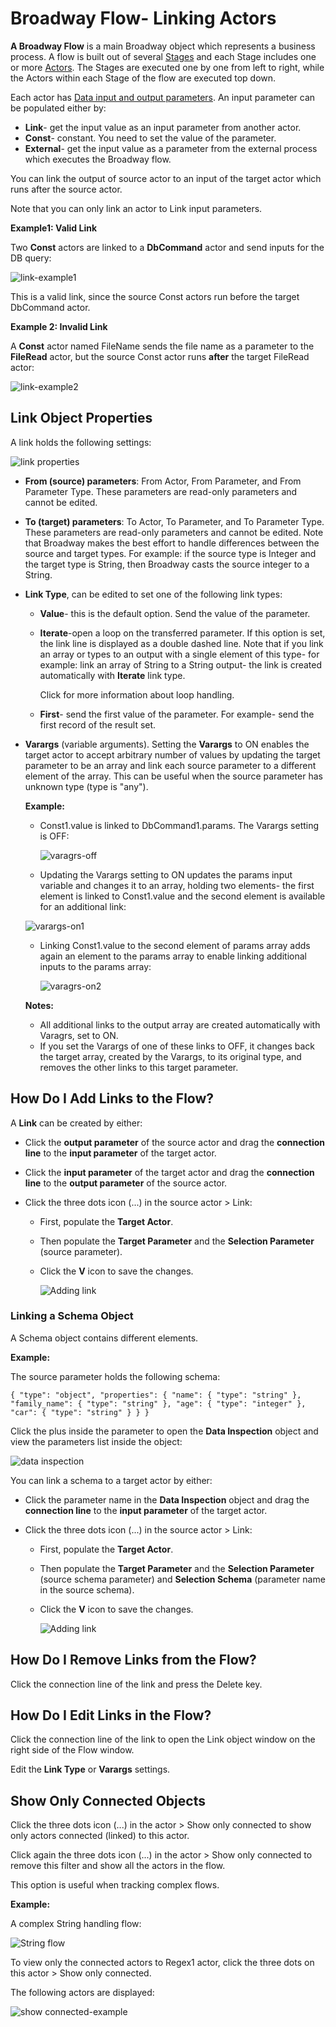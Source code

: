 # Broadway Flow- Linking Actors

**A Broadway Flow** is a main Broadway object which represents a business process. A flow is built out of several [Stages](/articles/99_Broadway/16_broadway_flow_overview.md) and each Stage includes one or more [Actors](/articles/99_Broadway/03_broadway_actor.md). The Stages are executed one by one from left to right, while the Actors within each Stage of the flow are executed top down.

Each actor has [Data input and output parameters](/articles/99_Broadway/03_broadway_actor.md#actor-window). An input parameter can be populated either by:

- **Link**- get the input value as an input parameter from another actor.
- **Const**- constant. You need to set the value of the parameter.
- **External**- get the input value as a parameter from the external process which executes the Broadway flow. 

You can link the output of source actor to an input of the target actor which runs after the source actor.

Note that you can only link an actor to Link input parameters.

**Example1: Valid Link**

Two **Const** actors are linked to a **DbCommand** actor and send inputs for the DB query:

![link-example1](/articles/99_Broadway/images/valid_link_example.png)

This is a valid link, since the source  Const actors run before the target DbCommand actor.

**Example 2: Invalid Link**

A **Const** actor named FileName sends the file name as a parameter to the **FileRead** actor, but the source  Const actor runs **after** the target FileRead actor:

![link-example2](/articles/99_Broadway/images/invalid_link_example.png)

## Link Object Properties

A link holds the following settings:

![link properties](/articles/99_Broadway/images/link_attributes.png)

- **From (source) parameters**: From Actor, From Parameter, and From Parameter Type. These parameters are read-only parameters and cannot be edited.

- **To (target) parameters**: To Actor, To Parameter, and To Parameter Type. These parameters are read-only parameters and cannot be edited. Note that Broadway makes the best effort to handle differences between the source and target types. For example: if the source type is Integer and the target type is String, then Broadway casts the source integer to a String.

- **Link Type**,  can be edited to set one of the following link types:

  - **Value**- this is the default option. Send the value of the parameter.

  - **Iterate**-open a loop on the transferred parameter. If this option is set, the link line is displayed as a double dashed line. Note that if you link an array or types to an output with a single element of this type- for example: link an array of String to a String output- the link is created automatically with **Iterate** link type. 

    Click for more information about loop handling.

  - **First**- send the first value of the parameter. For example- send the first record of the result set. 

- **Varargs** (variable arguments). Setting the **Varargs** to ON enables the target actor to accept arbitrary number of values by updating the target parameter to be an array and link each source parameter to a different element of the array. This can be useful when the source parameter has unknown type (type is "any"). 

  **Example:**

  - Const1.value is linked to DbCommand1.params. The Varargs setting is OFF:

    ![varagrs-off](/articles/99_Broadway/images/link_varargs_off.png)
    

  - Updating the Varargs setting to ON updates the params input variable and changes it to an array, holding two elements- the first element is linked to Const1.value and the second element is available for an additional link:

  ![varargs-on1](/articles/99_Broadway/images/link_varargs_on_1.png)
  

  - Linking Const1.value to the second element of params array adds again an element to the params array to enable linking additional inputs to the params array:

    ![varagrs-on2](/articles/99_Broadway/images/link_varargs_on_2.png)

    

  **Notes:**

  - All additional links to the output array are created automatically with Varagrs, set to ON.
  - If you set  the Varargs of one of these links to OFF, it changes back the target array, created by the Varargs, to its original type, and removes the other links to this target parameter.

  

## How Do I Add Links to the Flow?

A **Link** can be created by either:

- Click the **output parameter** of the source actor and drag the **connection line** to the **input parameter** of the target actor.

- Click the **input parameter** of the target actor and drag the **connection line** to the **output parameter** of the source actor.

- Click the three dots icon (...) in the source actor > Link:

  - First, populate the **Target Actor**.

  - Then populate the **Target Parameter** and the **Selection Parameter** (source parameter).

  - Click the **V** icon to save the changes.

    ![Adding link](/articles/99_Broadway/images/add_link_1.png)
    

### Linking a Schema Object 

A Schema object contains different elements. 

**Example:** 

The source parameter holds the following schema:

`{
    "type": "object",
    "properties": {
        "name": {
            "type": "string"
        },
        "family_name": {
            "type": "string"
        },
        "age": {
            "type": "integer"
        },
        "car": {
            "type": "string"
        }
    }
}` 

Click the plus inside the parameter to open the **Data Inspection** object and view the parameters list inside the object:

![data inspection](/articles/99_Broadway/images/data_inspection_example.png)

 You can link a schema to a target actor by either:

- Click the  parameter name in the **Data Inspection** object and drag the **connection line** to the **input parameter** of the target actor.

- Click the three dots icon (...) in the source actor > Link:

  - First, populate the **Target Actor**.

  - Then populate the **Target Parameter** and the **Selection Parameter** (source schema parameter) and **Selection Schema** (parameter name in the source schema).

  - Click the **V** icon to save the changes.

    ![Adding link](/articles/99_Broadway/images/add_link_2.png)



## How Do I Remove Links from the Flow?

Click the connection line of the link and press the Delete key.

## How Do I Edit Links in the Flow?

Click the connection line of the link to open the Link object window on the right side of the Flow window.

Edit the **Link Type** or **Varargs** settings. 

## Show Only Connected Objects

Click the three dots icon (...) in the actor > Show only connected to show only actors connected (linked) to this actor.

Click again the three dots icon (...) in the actor > Show only connected to remove this filter and show all the actors in the flow.

This option is useful when tracking complex flows.

**Example:**

A complex String handling flow:

![String flow](/articles/99_Broadway/images/string_flow_example.png)

To view only the connected actors to Regex1 actor, click the three dots on this actor > Show only connected.

The following actors are displayed:

![show connected-example](/articles/99_Broadway/images/show_connected_examples.png)

